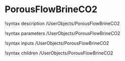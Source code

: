 # PorousFlowBrineCO2
!syntax description /UserObjects/PorousFlowBrineCO2

!syntax parameters /UserObjects/PorousFlowBrineCO2

!syntax inputs /UserObjects/PorousFlowBrineCO2

!syntax children /UserObjects/PorousFlowBrineCO2
